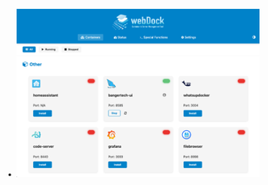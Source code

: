 - ![webDock Screenshot](https://raw.githubusercontent.com/BangerTech/webDock/main/images/screenshots/dashboard-light.png) 